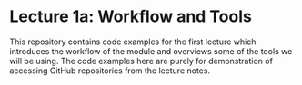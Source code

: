 # Lecture 1a: Workflow and Tools

This repository contains code examples for the first lecture which introduces the workflow of the
module and overviews some of the tools we will be using. The code examples here are purely for
demonstration of accessing GitHub repositories from the lecture notes.


